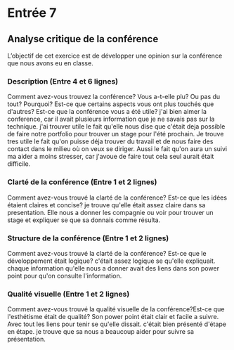 # Entrée 7
## Analyse critique de la conférence

L’objectif de cet exercice est de développer une opinion sur la conférence que nous avons eu en classe. 

### Description (Entre 4 et 6 lignes)
Comment avez-vous trouvez la conférence? Vous a-t-elle plu? Ou pas du tout? Pourquoi? Est-ce que certains aspects vous ont plus touchés que d'autres? Est-ce que la conférence vous a été utile?
j'ai bien aimer la conference, car il avait plusieurs information que je ne savais pas sur la technique. j'ai trouver utile le fait qu'elle nous dise que c'était deja possible de faire notre portfolio pour trouver un stage pour l'été prochain. Je trouve tres utile le fait qu'on puisse déja trouver du travail et de nous faire des contact dans le milieu où on veux se diriger. Aussi le fait qu'on aura un suivi ma aider a moins stresser, car j'avoue de faire tout cela seul aurait était difficile.

### Clarté de la conférence (Entre 1 et 2 lignes)
Comment avez-vous trouvé la clarté de la conférence? Est-ce que les idées étaient claires et concise?
je trouve qu'elle était assez claire dans sa presentation. Elle nous a donner les compagnie ou voir pour trouver un stage et expliquer se que sa donnais comme résulta.
### Structure de la conférence (Entre 1 et 2 lignes)
Comment avez-vous trouvé la clarté de la conférence? Est-ce que le développement était logique?
c'était assez logique se qu'elle expliquait. chaque information qu'elle nous a donner avait des liens dans son power point pour qu'on consulte l'information.

### Qualité visuelle (Entre 1 et 2 lignes)
Comment avez-vous trouvé la qualité visuelle de la conférence?Est-ce que l'esthétisme était de qualité?
Son power point était clair et facile a suivre. Avec tout les liens pour tenir se qu'elle dissait. c'était bien présenté d'étape en étape. je trouve que sa nous a beaucoup aider pour suivre sa présentation.

